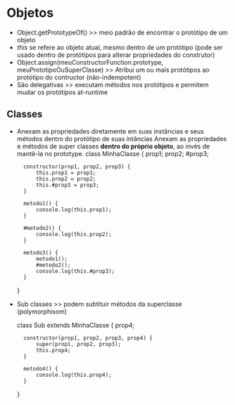 # Objetos
- Object.getPrototypeOf() >> meio padrão de encontrar o protótipo de um objeto
- _this_ se refere ao objeto atual, mesmo dentro de um protótipo (pode ser usado dentro de protótipos para alterar propriedades do construtor)
- Object.assign(meuConstructorFunction.prototype, meuPrototipoOuSuperClasse) >> Atribui um ou mais protótipos ao protótipo do contructor (não-indempotent)
- São delegativas >> executam métodos nos protótipos e permitem mudar os protótipos at-runtime

## Classes
- Anexam as propriedades diretamente em suas instâncias e seus métodos dentro do protótipo de suas intâncias
Anexam as propriedades e métodos de super classes **dentro do próprio objeto**, ao invés de mantê-la no prototype.
    class MinhaClasse {
        prop1;
        prop2;
        #prop3;

        constructor(prop1, prop2, prop3) {
            this.prop1 = prop1;
            this.prop2 = prop2;
            this.#prop3 = prop3;
        }

        metodo1() {
            console.log(this.prop1);
        }

        #metodo2() {
            console.log(this.prop2);
        }

        metodo3() {
            metodo1();
            #metodo2();
            console.log(this.#prop3);
        }
    }

- Sub classes >> podem subtituir métodos da superclasse (polymorphisom)

    class Sub extends MinhaClasse {
        prop4;

        constructor(prop1, prop2, prop3, prop4) {
            super(prop1, prop2, prop3);
            this.prop4;
        }

        metodo4() {
            console.log(this.prop4);
        }
    }
